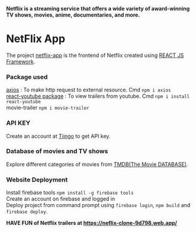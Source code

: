 **Netflix is a streaming service that offers a wide variety of award-winning TV shows, movies, anime, documentaries, and more.**

# NetFlix App
The project [netflix-app](https://github.com/AkshataGirkar/netflix-app/) is the frontend of Netflix created using [REACT JS Framework](https://reactjs.org/).
### Package used
[axios](https://www.npmjs.com/package/axios) : To make http request to external resource. Cmd `npm i axios`\
[react-youtube package](https://www.npmjs.com/package/react-youtube) : To view trailers from youtube. Cmd `npm i install react-youtube`\
movie-trailer `npm i movie-trailer`
### API KEY 
Create an account at [Tiingo](https://api.tiingo.com) to get API key. 
### Database of movies and TV shows 
Explore different categories of movies from [TMDB(The Movie DATABASE)](https://www.themoviedb.org/).
### Website Deployment
Install firebase tools `npm install -g firebase tools`\
Create an account on firebase and logged in\
Deploy project from command prompt using `firebase login`, `npm build` and `firebase deploy`.

**HAVE FUN of Netflix trailers at https://neflix-clone-9d798.web.app/**

